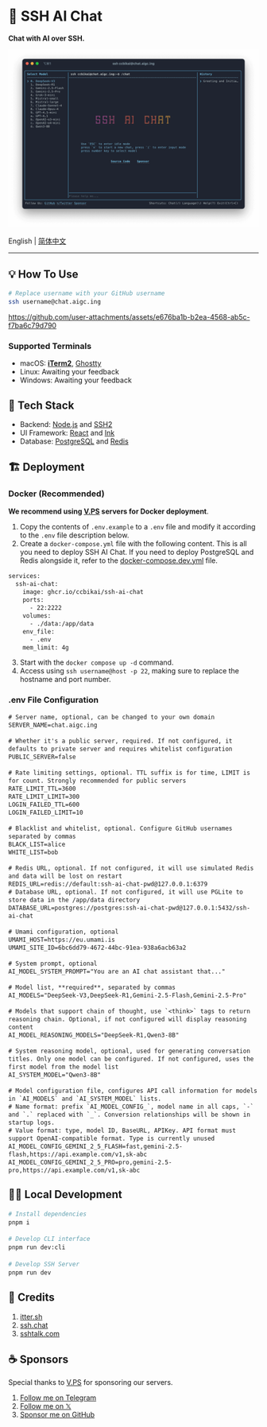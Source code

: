 # 🤖 SSH AI Chat

**Chat with AI over SSH.**

![Chat](./images/chat.png)

English | [简体中文](./README.zh-CN.md)

---

## 💡 How To Use

```sh
# Replace username with your GitHub username
ssh username@chat.aigc.ing
```

https://github.com/user-attachments/assets/e676ba1b-b2ea-4568-ab5c-f7ba6c79d790

### Supported Terminals

- macOS: **[iTerm2](https://iterm2.com/)**, [Ghostty](https://ghostty.org/)
- Linux: Awaiting your feedback
- Windows: Awaiting your feedback

## 🧱 Tech Stack

- Backend: [Node.js](https://nodejs.org/) and [SSH2](https://github.com/mscdex/ssh2)
- UI Framework: [React](https://github.com/facebook/react) and [Ink](https://github.com/vadimdemedes/ink)
- Database: [PostgreSQL](https://www.postgresql.org/) and [Redis](https://redis.io/)

## 🏗️ Deployment

### Docker (Recommended)

**We recommend using [V.PS](https://404.li/vps) servers for Docker deployment**.

1. Copy the contents of `.env.example` to a `.env` file and modify it according to the `.env` file description below.
2. Create a `docker-compose.yml` file with the following content. This is all you need to deploy SSH AI Chat. If you need to deploy PostgreSQL and Redis alongside it, refer to the [docker-compose.dev.yml](./docker-compose.dev.yml) file.

```docker
services:
  ssh-ai-chat:
    image: ghcr.io/ccbikai/ssh-ai-chat
    ports:
      - 22:2222
    volumes:
      - ./data:/app/data
    env_file:
      - .env
    mem_limit: 4g
```

3. Start with the `docker compose up -d` command.
4. Access using `ssh username@host -p 22`, making sure to replace the hostname and port number.

### .env File Configuration

```env
# Server name, optional, can be changed to your own domain
SERVER_NAME=chat.aigc.ing

# Whether it's a public server, required. If not configured, it defaults to private server and requires whitelist configuration
PUBLIC_SERVER=false

# Rate limiting settings, optional. TTL suffix is for time, LIMIT is for count. Strongly recommended for public servers
RATE_LIMIT_TTL=3600
RATE_LIMIT_LIMIT=300
LOGIN_FAILED_TTL=600
LOGIN_FAILED_LIMIT=10

# Blacklist and whitelist, optional. Configure GitHub usernames separated by commas
BLACK_LIST=alice
WHITE_LIST=bob

# Redis URL, optional. If not configured, it will use simulated Redis and data will be lost on restart
REDIS_URL=redis://default:ssh-ai-chat-pwd@127.0.0.1:6379
# Database URL, optional. If not configured, it will use PGLite to store data in the /app/data directory
DATABASE_URL=postgres://postgres:ssh-ai-chat-pwd@127.0.0.1:5432/ssh-ai-chat

# Umami configuration, optional
UMAMI_HOST=https://eu.umami.is
UMAMI_SITE_ID=6bc6dd79-4672-44bc-91ea-938a6acb63a2

# System prompt, optional
AI_MODEL_SYSTEM_PROMPT="You are an AI chat assistant that..."

# Model list, **required**, separated by commas
AI_MODELS="DeepSeek-V3,DeepSeek-R1,Gemini-2.5-Flash,Gemini-2.5-Pro"

# Models that support chain of thought, use `<think>` tags to return reasoning chain. Optional, if not configured will display reasoning content
AI_MODEL_REASONING_MODELS="DeepSeek-R1,Qwen3-8B"

# System reasoning model, optional, used for generating conversation titles. Only one model can be configured. If not configured, uses the first model from the model list
AI_SYSTEM_MODEL="Qwen3-8B"

# Model configuration file, configures API call information for models in `AI_MODELS` and `AI_SYSTEM_MODEL` lists.
# Name format: prefix `AI_MODEL_CONFIG_`, model name in all caps, `-` and `.` replaced with `_`. Conversion relationships will be shown in startup logs.
# Value format: type, model ID, BaseURL, APIKey. API format must support OpenAI-compatible format. Type is currently unused
AI_MODEL_CONFIG_GEMINI_2_5_FLASH=fast,gemini-2.5-flash,https://api.example.com/v1,sk-abc
AI_MODEL_CONFIG_GEMINI_2_5_PRO=pro,gemini-2.5-pro,https://api.example.com/v1,sk-abc
```

## 👨‍💻 Local Development

```sh
# Install dependencies
pnpm i

# Develop CLI interface
pnpm run dev:cli

# Develop SSH Server
pnpm run dev
```

## 💖 Credits

1. [itter.sh](https://www.itter.sh/)
2. [ssh.chat](https://github.com/shazow/ssh-chat)
3. [sshtalk.com](https://github.com/akazwz/sshtalk)

## ☕ Sponsors

Special thanks to [V.PS](https://404.li/vps) for sponsoring our servers.

1. [Follow me on Telegram](https://t.me/miantiao_me)
2. [Follow me on 𝕏](https://404.li/kai)
3. [Sponsor me on GitHub](https://github.com/sponsors/ccbikai)
